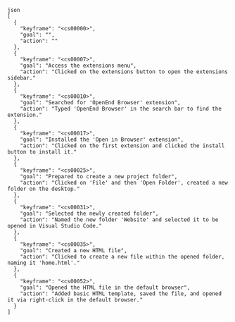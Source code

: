 <p><code>json
[
  {
    "keyframe": "&lt;cs00000&gt;",
    "goal": "",
    "action": ""
  },
  {
    "keyframe": "&lt;cs00007&gt;",
    "goal": "Access the extensions menu",
    "action": "Clicked on the extensions button to open the extensions sidebar."
  },
  {
    "keyframe": "&lt;cs00010&gt;",
    "goal": "Searched for 'OpenEnd Browser' extension",
    "action": "Typed 'OpenEnd Browser' in the search bar to find the extension."
  },
  {
    "keyframe": "&lt;cs00017&gt;",
    "goal": "Installed the 'Open in Browser' extension",
    "action": "Clicked on the first extension and clicked the install button to install it."
  },
  {
    "keyframe": "&lt;cs00025&gt;",
    "goal": "Prepared to create a new project folder",
    "action": "Clicked on 'File' and then 'Open Folder', created a new folder on the desktop."
  },
  {
    "keyframe": "&lt;cs00031&gt;",
    "goal": "Selected the newly created folder",
    "action": "Named the new folder 'Website' and selected it to be opened in Visual Studio Code."
  },
  {
    "keyframe": "&lt;cs00035&gt;",
    "goal": "Created a new HTML file",
    "action": "Clicked to create a new file within the opened folder, naming it 'home.html'."
  },
  {
    "keyframe": "&lt;cs00052&gt;",
    "goal": "Opened the HTML file in the default browser",
    "action": "Added basic HTML template, saved the file, and opened it via right-click in the default browser."
  }
]</code></p>
